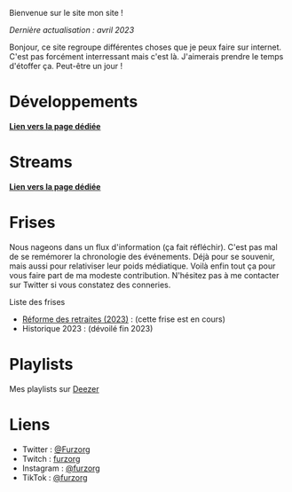 Bienvenue sur le site mon site !

*Dernière actualisation : avril 2023*

Bonjour, ce site regroupe différentes choses que je peux faire sur internet. 
C'est pas forcément interressant mais c'est là. 
J'aimerais prendre le temps d'étoffer ça.
Peut-être un jour !

# Développements

**[Lien vers la page dédiée](https://furzorg.github.io/dev)**

# Streams

**[Lien vers la page dédiée](https://furzorg.github.io/streams)**

# Frises

Nous nageons dans un flux d'information (ça fait réfléchir).
C'est pas mal de se remémorer la chronologie des événements.
Déjà pour se souvenir, mais aussi pour relativiser leur poids médiatique.
Voilà enfin tout ça pour vous faire part de ma modeste contribution.
N'hésitez pas à me contacter sur Twitter si vous constatez des conneries.

Liste des frises
- [Réforme des retraites (2023)](https://furzorg.github.io/reformedesretraites) : (cette frise est en cours)
- Historique 2023 : (dévoilé fin 2023)

# Playlists

Mes playlists sur [Deezer](https://www.deezer.com/fr/profile/2087471262/playlists)

# Liens

- Twitter : [@Furzorg](https://twitter.com/Furzorg)
- Twitch : [furzorg](https://twitch.tv/furzorg)
- Instagram : [@furzorg](https://www.instagram.com/furzorg)
- TikTok : [@furzorg](https://www.tiktok.com/@furzorg)
